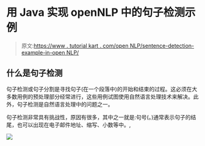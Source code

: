 # 用 Java 实现 openNLP 中的句子检测示例

> 原文:[https://www . tutorial kart . com/open NLP/sentence-detection-example-in-open NLP/](https://www.tutorialkart.com/opennlp/sentence-detection-example-in-opennlp/)

## 什么是句子检测

句子检测或句子分割是寻找句子(在一个段落中)的开始和结束的过程。这必须在大多数用例的预处理部分经常进行，这些用例试图使用自然语言处理技术来解决。此外，句子检测是自然语言处理中的问题之一。

句子检测非常具有挑战性，原因有很多，其中之一就是:句号(。)通常表示句子的结尾，也可以出现在电子邮件地址、缩写、小数等中。,

[![](../Images/925da31b32d6bc3827932f6c8afb11bb.png)](https://www.tutorialkart.com/)